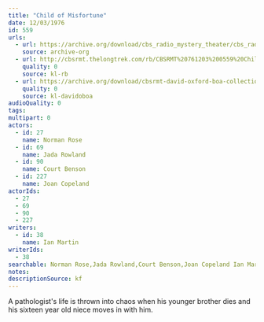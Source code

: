 ```yaml
---
title: "Child of Misfortune"
date: 12/03/1976
id: 559
urls: 
  - url: https://archive.org/download/cbs_radio_mystery_theater/cbs_radio_mystery_theater-0551-0600.zip/cbs_radio_mystery_theater-0551-0600%2Fcbsrmt_0559_child_of_misfortune.mp3
    source: archive-org
  - url: http://cbsrmt.thelongtrek.com/rb/CBSRMT%20761203%200559%20Child%20of%20Misfortune_wbbm_rb%20hot.mp3
    quality: 0
    source: kl-rb
  - url: https://archive.org/download/cbsrmt-david-oxford-boa-collection/CBSRMT-761203-0559-Child-of-Misfortune-(128-44)_KIRO-{BoA}.mp3
    quality: 0
    source: kl-davidoboa
audioQuality: 0
tags: 
multipart: 0
actors:  
  - id: 27
    name: Norman Rose  
  - id: 69
    name: Jada Rowland  
  - id: 90
    name: Court Benson  
  - id: 227
    name: Joan Copeland
actorIds:  
  - 27  
  - 69  
  - 90  
  - 227
writers:  
  - id: 38
    name: Ian Martin
writerIds:  
  - 38
searchable: Norman Rose,Jada Rowland,Court Benson,Joan Copeland Ian Martin
notes: 
descriptionSource: kf
---
```

A pathologist's life is thrown into chaos when his younger brother dies and his sixteen year old niece moves in with him.